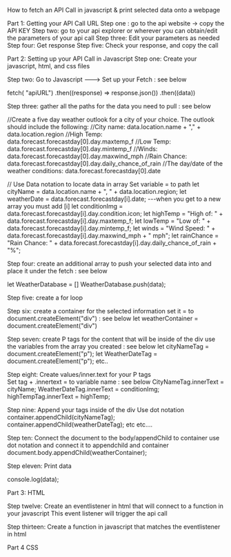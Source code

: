How to fetch an API Call in javascript & print selected data onto a webpage 

Part 1: Getting your API Call URL 
Step one : go to the api website -> copy the API KEY 
Step two: go to your api explorer or wherever you can obtain/edit the parameters of your api call 
Step three: Edit your parameters as needed 
Step four: Get response 
Step five: Check your response, and copy the call 

Part 2: Setting up your API Call in Javascript 
Step one: Create your javascript, html, and css files 

Step two: Go to Javascript ---> Set up your Fetch : see below

fetch( "apiURL")
.then((response) => response.json())
.then((data))

Step three: gather all the paths for the data you need to pull : see below 

//Create a five day weather outlook for a city of your choice. The outlook should include the following:
//City name: data.location.name + "," + data.location.region
//High Temp: data.forecast.forecastday[0].day.maxtemp_f
//Low Temp: data.forecast.forecastday[0].day.mintemp_f
//Winds: data.forecast.forecastday[0].day.maxwind_mph
//Rain Chance: data.forecast.forecastday[0].day.daily_chance_of_rain
//The day/date of the weather conditions: data.forecast.forecastday[0].date

// Use Data notation to locate data in array
        Set variable = to path 
            let cityName = data.location.name + ", " + data.location.region;
            let weatherDate = data.forecast.forecastday[i].date; ---when you get to a new array you must add [i]
            let conditionImg = data.forecast.forecastday[i].day.condition.icon;
            let highTemp = "High of: " + data.forecast.forecastday[i].day.maxtemp_f;
            let lowTemp = "Low of: " + data.forecast.forecastday[i].day.mintemp_f;
            let winds = "Wind Speed: " + data.forecast.forecastday[i].day.maxwind_mph + " mph";
            let rainChance = "Rain Chance: " + data.forecast.forecastday[i].day.daily_chance_of_rain + "%";

Step four: create an additional array to push your selected data into  and place it under the fetch : see below 


let WeatherDatabase = []
WeatherDatabase.push(data);

Step five: create a for loop 

Step six: create a container for the selected information 
           set it =  to document.createElement("div")
: see below 
let weatherContainer = document.createElement("div")

Step seven: create P tags for the content that will be inside of the div 
            use the variables from the array you created 
: see below
let cityNameTag = document.createElement("p");
let WeatherDateTag = document.createElement("p");
etc..

Step eight: Create values/inner.text for your P tags  
            Set tag + .innertext = to variable name 
: see below 
CityNameTag.innerText = cityName;
WeatherDateTag.innerText = conditionImg;
highTempTag.innerText = highTemp;

Step nine: Append your tags inside of the div
        Use dot notation 
        container.appendChild(cityNameTag);
        container.appendChild(weatherDateTag);
        etc etc....


Step ten: Connect the document to the body/appendChild to container 
        use dot notation and connect it to appendchild and container
        document.body.appendChild(weatherContainer);


Step eleven: Print data 

console.log(data);


Part 3: HTML

Step twelve: Create an eventlistener in html that will connect to a function in your javascript
            This event listener will trigger the api call 

Step thirteen: Create a function in javascript that matches the eventlistener in html



Part 4 CSS
    



